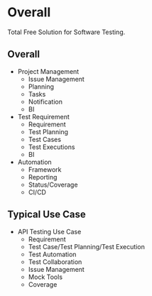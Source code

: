 # Overall

Total Free Solution for Software Testing.

## Overall

- Project Management
  - Issue Management
  - Planning
  - Tasks
  - Notification
  - BI
- Test Requirement
  - Requirement
  - Test Planning
  - Test Cases
  - Test Executions
  - BI
- Automation
  - Framework
  - Reporting
  - Status/Coverage
  - CI/CD


## Typical Use Case

- API Testing Use Case
  - Requirement
  - Test Case/Test Planning/Test Execution
  - Test Automation
  - Test Collaboration
  - Issue Management
  - Mock Tools
  - Coverage